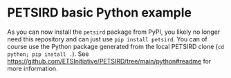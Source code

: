 # PETSIRD basic Python example

As you can now install the `petsird` package from PyPI, you likely no longer
need this repository and can just use `pip install petsird`.
You can of course use the Python package generated from the local PETSIRD
clone (`cd python; pip install .`). See
https://github.com/ETSInitiative/PETSIRD/tree/main/python#readme
for more information.

